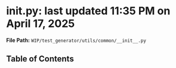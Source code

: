 # __init__.py: last updated 11:35 PM on April 17, 2025

**File Path:** `WIP/test_generator/utils/common/__init__.py`

## Table of Contents
